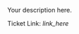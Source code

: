 Your description here.

Ticket Link: _link_here_

<!-- See https://www.notion.so/immersve/Pull-Request-Checklist-72c856d319e24396aa82179e8894face (delete this comment before creating PR) -->
